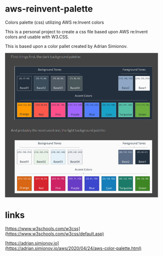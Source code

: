 # aws-reinvent-palette
Colors palette (css) utilizing AWS re:Invent colors

This is a personal project to create a css file based upon AWS re:Invent colors and usable with W3.CSS.

This is based upon a color pallet created by Adrian Simionov.

![aws palette](aws-palette.png)

# links

[https://www.w3schools.com/w3css](https://www.w3schools.com/w3css/default.asp)

[https://adrian.simionov.io](https://adrian.simionov.io/aws/2020/04/24/aws-color-palette.html)

